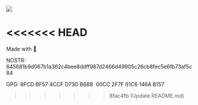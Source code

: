 ![](https://forthebadge.com/images/featured/featured-powered-by-electricity.svg)

<<<<<<< HEAD
=======
Made with 🐨

NOSTR: 645681b9d067b1a362c4bee8ddff987d2466d49905c26cb8fec5e6fb73af5c84

GPG: 8FCD BF57 4CCF D73D B68B  00CC 2F7F 61C6 146A B157
>>>>>>> 8fac4fb (Update README.md)
